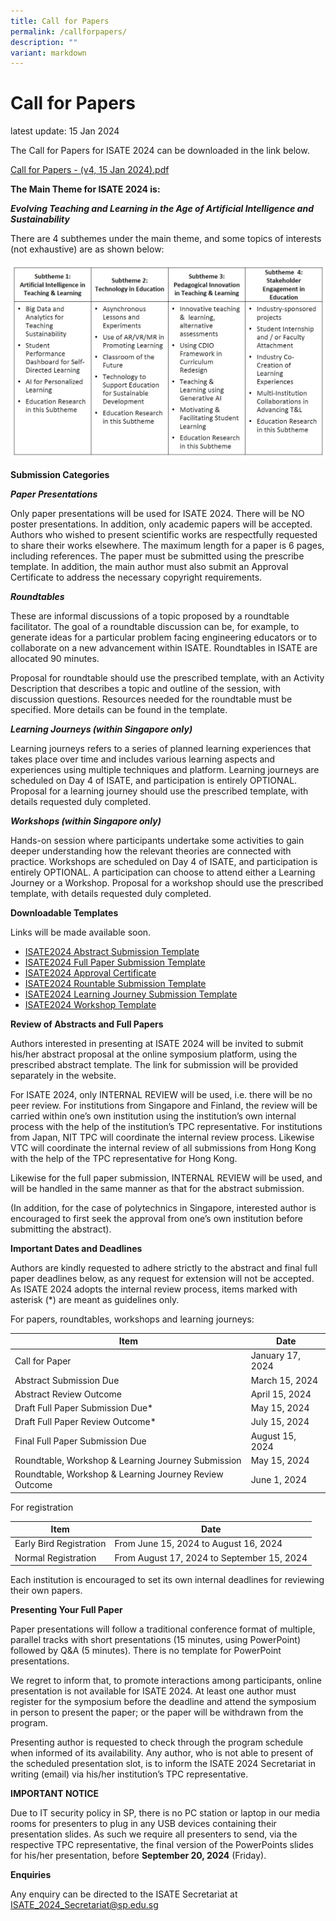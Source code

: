 ```yaml
---
title: Call for Papers
permalink: /callforpapers/
description: ""
variant: markdown
---
```

# Call for Papers

latest update: 15 Jan 2024

The Call for Papers for ISATE 2024 can be downloaded in the link below.

[Call for Papers - (v4, 15 Jan 2024).pdf](/files/Call_for_Papers_v4___15_Jan_2024.pdf)

**The Main Theme for ISATE 2024 is:** 

***Evolving Teaching and Learning in the Age of Artificial Intelligence and Sustainability***


There are 4 subthemes under the main theme, and some topics of interests (not exhaustive) are as shown below:

![](/images/subthemes-table.jpg)


**Submission Categories**

***Paper Presentations***

Only paper presentations will be used for ISATE 2024. There will be NO poster presentations. In addition, only academic papers will be accepted. Authors who wished to present scientific works are respectfully requested to share their works elsewhere. The maximum length for a paper is 6 pages, including references. The paper must be submitted using the prescribe template. In addition, the main author must also submit an Approval Certificate to address the necessary copyright requirements. 

***Roundtables***

These are informal discussions of a topic proposed by a roundtable facilitator. The goal of a roundtable discussion can be, for example, to generate ideas for a particular problem facing engineering educators or to collaborate on a new advancement within ISATE. Roundtables in ISATE are allocated 90 minutes.

Proposal for roundtable should use the prescribed template, with an Activity Description that describes a topic and outline of the session, with discussion questions. Resources needed for the roundtable must be specified. More details can be found in the template.

***Learning Journeys (within Singapore only)***

Learning journeys refers to a series of planned learning experiences that takes place over time and includes various learning aspects and experiences using multiple techniques and platform. Learning journeys are scheduled on Day 4 of ISATE, and participation is entirely OPTIONAL. Proposal for a learning journey should use the prescribed template, with details requested duly completed.


***Workshops (within Singapore only)***

Hands-on session where participants undertake some activities to gain deeper understanding how the relevant theories are connected with practice. Workshops are scheduled on Day 4 of ISATE, and participation is entirely OPTIONAL. A participation can choose to attend either a Learning Journey or a Workshop. Proposal for a workshop should use the prescribed template, with details requested duly completed.




**Downloadable Templates**

Links will be made available soon.

* [ISATE2024 Abstract Submission Template](https://docs.google.com/document/d/1Ew8tzPYxZvbAc6V2nn5M0V3C8qnV2DOC/edit?usp=sharing&ouid=115597147790999350487&rtpof=true&sd=true)
* [ISATE2024 Full Paper Submission Template](https://docs.google.com/document/d/132E7HsI1hnJuwCv85_NBuqgwQetwWS1H/edit?usp=sharing&ouid=115597147790999350487&rtpof=true&sd=true)
* [ISATE2024 Approval Certificate](https://drive.google.com/file/d/1Rkyn9zbRcx2qCFe3FvP366jUu0jy-E9s/view?usp=sharing)
* [ISATE2024 Rountable Submission Template](https://docs.google.com/document/d/1tKzKvGP1EEyqaabS9GVrGhLSkwW-yVi9/edit?usp=sharing&ouid=115597147790999350487&rtpof=true&sd=true)
* [ISATE2024 Learning Journey Submission Template](https://docs.google.com/document/d/1Ymr-kw4Uq1RTq34AH5OLyjLry1bS_7Lm/edit?usp=sharing&ouid=115597147790999350487&rtpof=true&sd=true)
* [ISATE2024 Workshop Template](https://docs.google.com/document/d/1rWNmkOCykHlaAJiUx9GEB4Ai8_hgzIb7/edit?usp=sharing&ouid=115597147790999350487&rtpof=true&sd=true)


**Review of Abstracts and Full Papers**

Authors interested in presenting at ISATE 2024 will be invited to submit his/her abstract proposal at the online symposium platform, using the prescribed abstract template. The link for submission will be provided separately in the website.

For ISATE 2024, only INTERNAL REVIEW will be used, i.e. there will be no peer review. For institutions from Singapore and Finland, the review will be carried within one’s own institution using the institution’s own internal process with the help of the institution’s TPC representative. For institutions from Japan, NIT TPC will coordinate the internal review process. Likewise VTC will coordinate the internal review of all submissions from Hong Kong with the help of the TPC representative for Hong Kong.

Likewise for the full paper submission, INTERNAL REVIEW will be used, and will be handled in the same manner as that for the abstract submission.

(In addition, for the case of polytechnics in Singapore, interested author is encouraged to first seek the approval from one’s own institution before submitting the abstract).

**Important Dates and Deadlines**

Authors are kindly requested to adhere strictly to the abstract and final full paper deadlines below, as any request for extension will not be accepted. As ISATE 2024 adopts the internal review process, items marked with asterisk (*) are meant as guidelines only.

For papers, roundtables, workshops and learning journeys:

| Item | Date |
| -------- | -------- |
| Call for Paper     | January 17, 2024     |
| Abstract Submission Due | March 15, 2024 |
| Abstract Review Outcome | April 15, 2024 |
| Draft Full Paper Submission Due* | May 15, 2024 |
| Draft Full Paper Review Outcome* | July 15, 2024 |
| Final Full Paper Submission Due | August 15, 2024 |
| Roundtable, Workshop & Learning Journey Submission | May 15, 2024 |
| Roundtable, Workshop & Learning Journey Review Outcome | June 1, 2024 |

For registration

| Item | Date |
| -------- | -------- |
| Early Bird Registration     | From June 15, 2024 to August 16, 2024     |
| Normal Registration     | From August 17, 2024 to September 15, 2024     |

Each institution is encouraged to set its own internal deadlines for reviewing their own papers.


**Presenting Your Full Paper**

Paper presentations will follow a traditional conference format of multiple, parallel tracks with short presentations (15 minutes, using PowerPoint) followed by Q&A (5 minutes). There is no template for PowerPoint presentations.

We regret to inform that, to promote interactions among participants, online presentation is not available for ISATE 2024. At least one author must register for the symposium before the deadline and attend the symposium in person to present the paper; or the paper will be withdrawn from the program.

Presenting author is requested to check through the program schedule when informed of its availability. Any author, who is not able to present of the scheduled presentation slot, is to inform the ISATE 2024 Secretariat in writing (email) via his/her institution’s TPC representative. 

**IMPORTANT NOTICE**

Due to IT security policy in SP, there is no PC station or laptop in our media rooms for presenters to plug in any USB devices containing their presentation slides. As such we require all presenters to send, via the respective TPC representative, the final version of the PowerPoints slides for his/her presentation, before **September 20, 2024** (Friday).



**Enquiries**

Any enquiry can be directed to the ISATE Secretariat at [ISATE_2024_Secretariat@sp.edu.sg](mailto:ISATE_2024_Secretariat@sp.edu.sg)